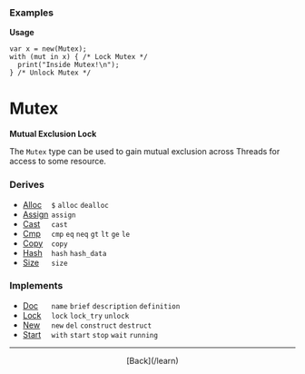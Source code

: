   <div class="row">
  <div class="col-xs-6 col-md-6">

### Examples

__Usage__

    var x = new(Mutex);
    with (mut in x) { /* Lock Mutex */ 
      print("Inside Mutex!\n");
    } /* Unlock Mutex */



  </div>
  <div class="col-xs-6 col-md-6">

# Mutex
__Mutual Exclusion Lock__

The `Mutex` type can be used to gain mutual exclusion across Threads for access to some resource.

### Derives

* <span style="width:50px; float:left;">[Alloc](/learn/alloc)</span>`$` `alloc` `dealloc` 
* <span style="width:50px; float:left;">[Assign](/learn/assign)</span>`assign` 
* <span style="width:50px; float:left;">[Cast](/learn/cast)</span>`cast` 
* <span style="width:50px; float:left;">[Cmp](/learn/cmp)</span>`cmp` `eq` `neq` `gt` `lt` `ge` `le` 
* <span style="width:50px; float:left;">[Copy](/learn/copy)</span>`copy` 
* <span style="width:50px; float:left;">[Hash](/learn/hash)</span>`hash` `hash_data` 
* <span style="width:50px; float:left;">[Size](/learn/size)</span>`size` 
### Implements

* <span style="width:50px; float:left;">[Doc](/learn/doc)</span>`name` `brief` `description` `definition` 
* <span style="width:50px; float:left;">[Lock](/learn/lock)</span>`lock` `lock_try` `unlock` 
* <span style="width:50px; float:left;">[New](/learn/new)</span>`new` `del` `construct` `destruct` 
* <span style="width:50px; float:left;">[Start](/learn/start)</span>`with` `start` `stop` `wait` `running` 

* * *

  <p style="text-align:center;">
[Back](/learn)
  </p>

  </div>
  </div>
